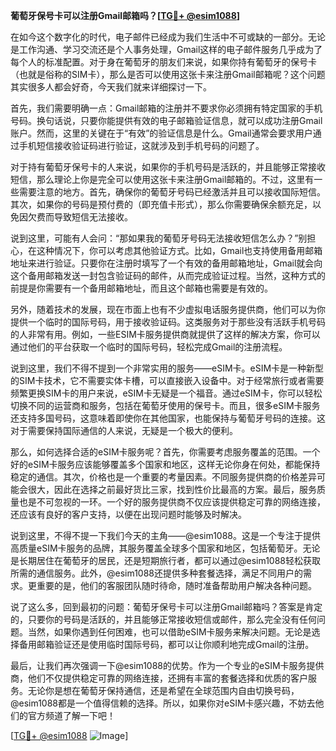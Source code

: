 **葡萄牙保号卡可以注册Gmail邮箱吗？[[TG💪+ @esim1088](https://t.me/s/esim1088)]**

在如今这个数字化的时代，电子邮件已经成为我们生活中不可或缺的一部分。无论是工作沟通、学习交流还是个人事务处理，Gmail这样的电子邮件服务几乎成为了每个人的标准配置。对于身在葡萄牙的朋友们来说，如果你持有葡萄牙的保号卡（也就是俗称的SIM卡），那么是否可以使用这张卡来注册Gmail邮箱呢？这个问题其实很多人都会好奇，今天我们就来详细探讨一下。

首先，我们需要明确一点：Gmail邮箱的注册并不要求你必须拥有特定国家的手机号码。换句话说，只要你能提供有效的电子邮箱验证信息，就可以成功注册Gmail账户。然而，这里的关键在于“有效”的验证信息是什么。Gmail通常会要求用户通过手机短信接收验证码进行验证，这就涉及到手机号码的问题了。

对于持有葡萄牙保号卡的人来说，如果你的手机号码是活跃的，并且能够正常接收短信，那么理论上你是完全可以使用这张卡来注册Gmail邮箱的。不过，这里有一些需要注意的地方。首先，确保你的葡萄牙号码已经激活并且可以接收国际短信。其次，如果你的号码是预付费的（即充值卡形式），那么你需要确保余额充足，以免因欠费而导致短信无法接收。

说到这里，可能有人会问：“那如果我的葡萄牙号码无法接收短信怎么办？”别担心，在这种情况下，你可以考虑其他验证方式。比如，Gmail也支持使用备用邮箱地址来进行验证。只要你在注册时填写了一个有效的备用邮箱地址，Gmail就会向这个备用邮箱发送一封包含验证码的邮件，从而完成验证过程。当然，这种方式的前提是你需要有一个备用邮箱地址，而且这个邮箱也需要是有效的。

另外，随着技术的发展，现在市面上也有不少虚拟电话服务提供商，他们可以为你提供一个临时的国际号码，用于接收验证码。这类服务对于那些没有活跃手机号码的人非常有用。例如，一些ESIM卡服务提供商就提供了这样的解决方案，你可以通过他们的平台获取一个临时的国际号码，轻松完成Gmail的注册流程。

说到这里，我们不得不提到一个非常实用的服务——eSIM卡。eSIM卡是一种新型的SIM卡技术，它不需要实体卡槽，可以直接嵌入设备中。对于经常旅行或者需要频繁更换SIM卡的用户来说，eSIM卡无疑是一个福音。通过eSIM卡，你可以轻松切换不同的运营商和服务，包括在葡萄牙使用的保号卡。而且，很多eSIM卡服务还支持多国号码，这意味着即使你在其他国家，也能保持与葡萄牙号码的连接。这对于需要保持国际通信的人来说，无疑是一个极大的便利。

那么，如何选择合适的eSIM卡服务呢？首先，你需要考虑服务覆盖的范围。一个好的eSIM卡服务应该能够覆盖多个国家和地区，这样无论你身在何处，都能保持稳定的通信。其次，价格也是一个重要的考量因素。不同服务提供商的价格差异可能会很大，因此在选择之前最好货比三家，找到性价比最高的方案。最后，服务质量也是不可忽视的一环。一个好的服务提供商不仅应该提供稳定可靠的网络连接，还应该有良好的客户支持，以便在出现问题时能够及时解决。

说到这里，不得不提一下我们今天的主角——@esim1088。这是一个专注于提供高质量eSIM卡服务的品牌，其服务覆盖全球多个国家和地区，包括葡萄牙。无论是长期居住在葡萄牙的居民，还是短期旅行者，都可以通过@esim1088轻松获取所需的通信服务。此外，@esim1088还提供多种套餐选择，满足不同用户的需求。更重要的是，他们的客服团队随时待命，随时准备帮助用户解决各种问题。

说了这么多，回到最初的问题：葡萄牙保号卡可以注册Gmail邮箱吗？答案是肯定的，只要你的号码是活跃的，并且能够正常接收短信或邮件，那么完全没有任何问题。当然，如果你遇到任何困难，也可以借助eSIM卡服务来解决问题。无论是选择备用邮箱验证还是使用临时国际号码，都可以让你顺利地完成Gmail的注册。

最后，让我们再次强调一下@esim1088的优势。作为一个专业的eSIM卡服务提供商，他们不仅提供稳定可靠的网络连接，还拥有丰富的套餐选择和优质的客户服务。无论你是想在葡萄牙保持通信，还是希望在全球范围内自由切换号码，@esim1088都是一个值得信赖的选择。所以，如果你对eSIM卡感兴趣，不妨去他们的官方频道了解一下吧！

[[TG💪+ @esim1088](https://t.me/s/esim1088) ![Image](https://i.postimg.cc/4NQfJmqS/Snipaste-2025-05-13-00-14-12.png)]